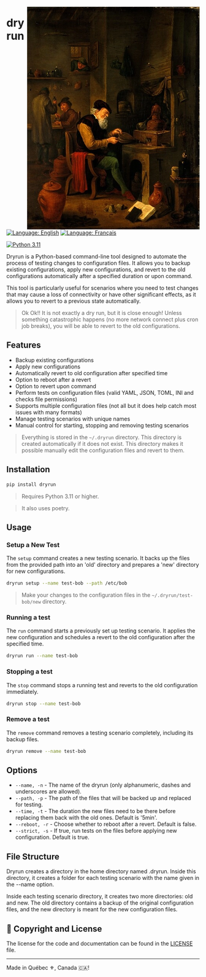 <a href="https://amadla.org/projects/dryrun/" align="right"><img src="./assets/An_alchemist_in_his_laboratory._Oil_painting_by_a_follower_o_Wellcome_V0017658-450x.webp" alt="dryrun logo" style="width: 450px;" align="right"></a>

# dryrun

[![Language: English](https://img.shields.io/badge/Language-English-blue.svg)](./README.md)
[![Language: Français](https://img.shields.io/badge/Langue-Fran%C3%A7ais-blue.svg)](./README.fr.md)

[![Python 3.11](https://img.shields.io/badge/Python-3.11+-3776AB?logo=python&logoColor=white)](#)

Dryrun is a Python-based command-line tool designed to automate the process of testing changes to configuration files. It allows you to backup existing configurations, apply new configurations, and revert to the old configurations automatically after a specified duration or upon command.

This tool is particularly useful for scenarios where you need to test changes that may cause a loss of connectivity or have other significant effects, as it allows you to revert to a previous state automatically.

> Ok Ok!! It is not exactly a dry run, but it is close enough! Unless something catastrophic happens (no more network connect plus cron job breaks), you will be able to revert to the old configurations.

## Features

* Backup existing configurations
* Apply new configurations
* Automatically revert to old configuration after specified time
* Option to reboot after a revert
* Option to revert upon command
* Perform tests on configuration files (valid YAML, JSON, TOML, INI and checks file permissions)
* Supports multiple configuration files (not all but it does help catch most issues with many formats)
* Manage testing scenarios with unique names
* Manual control for starting, stopping and removing testing scenarios

> Everything is stored in the `~/.dryrun` directory.
> This directory is created automatically if it does not exist.
> This directory makes it possible manually edit the configuration files and revert to them.

## Installation

```bash
pip install dryrun
```

> Requires Python 3.11 or higher.

> It also uses poetry.

## Usage

### Setup a New Test
The `setup` command creates a new testing scenario. It backs up the files from the provided path into an 'old' directory and prepares a 'new' directory for new configurations.
```bash
dryrun setup --name test-bob --path /etc/bob
```

> Make your changes to the configuration files in the `~/.dryrun/test-bob/new` directory.

### Running a test
The `run` command starts a previously set up testing scenario. It applies the new configuration and schedules a revert to the old configuration after the specified time.
```bash
dryrun run --name test-bob
```

### Stopping a test
The `stop` command stops a running test and reverts to the old configuration immediately.
```bash
dryrun stop --name test-bob
```

### Remove a test
The `remove` command removes a testing scenario completely, including its backup files.
```bash
dryrun remove --name test-bob
```

## Options
* `--name, -n` - The name of the dryrun (only alphanumeric, dashes and underscores are allowed).
* `--path, -p` - The path of the files that will be backed up and replaced for testing.
* `--time, -t` - The duration the new files need to be there before replacing them back with the old ones. Default is '5min'.
* `--reboot, -r` - Choose whether to reboot after a revert. Default is false.
* `--strict, -s` - If true, run tests on the files before applying new configuration. Default is true.

## File Structure
Dryrun creates a directory in the home directory named .dryrun. Inside this directory, it creates a folder for each testing scenario with the name given in the --name option.

Inside each testing scenario directory, it creates two more directories: old and new. The old directory contains a backup of the original configuration files, and the new directory is meant for the new configuration files.

## :scroll: Copyright and License

The license for the code and documentation can be found in the [LICENSE](./LICENSE) file.

---

Made in Québec :fleur_de_lis:, Canada 🇨🇦!
